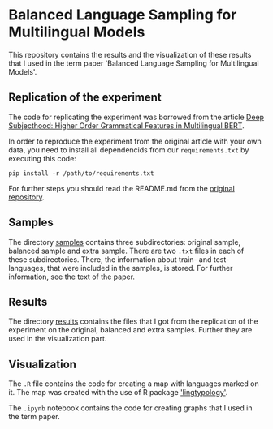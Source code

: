 # Balanced Language Sampling for Multilingual Models

This repository contains the results and the visualization of these results that I used in the term paper 'Balanced Language Sampling for Multilingual Models'.

## Replication of the experiment

The code for replicating the experiment was borrowed from the article [Deep Subjecthood: Higher Order Grammatical Features in Multilingual BERT](https://aclanthology.org/2021.eacl-main.215/).

In order to reproduce the experiment from the original article with your own data, you need to install all dependencids from our `requirements.txt` by executing this code:

```
pip install -r /path/to/requirements.txt
```

For further steps you should read the README.md from the [original repository](https://github.com/toizzy/deep-subjecthood).

## Samples

The directory [samples](samples) contains three subdirectories: original sample, balanced sample and extra sample. There are two `.txt` files in each of these subdirectories. There, the information about train- and test-languages, that were included in the samples, is stored. For further information, see the text of the paper.

## Results

The directory [results](results) contains the files that I got from the replication of the experiment on the original, balanced and extra samples. Further they are used in the visualization part.

## Visualization

The `.R` file contains the code for creating a map with languages marked on it. The map was created with the use of R package ['lingtypology'](<https://CRAN.R-project.org/package=lingtypology>).

The `.ipynb` notebook contains the code for creating graphs that I used in the term paper.
